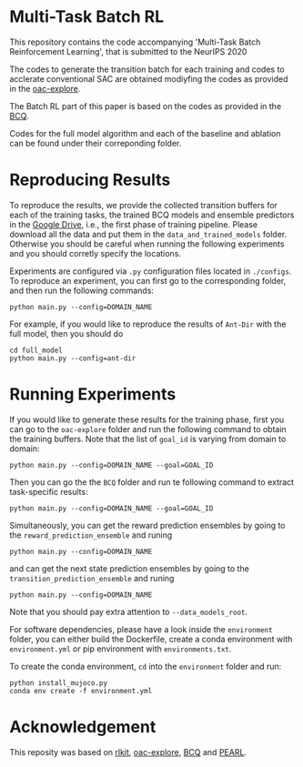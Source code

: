 # Multi-Task Batch RL

This repository contains the code accompanying 'Multi-Task Batch Reinforcement Learning', that is submitted to the NeurIPS 2020

The codes to generate the transition batch for each training and codes to acclerate conventional SAC are obtained modiyfing the codes as provided in the [oac-explore](https://github.com/microsoft/oac-explore).

The Batch RL part of this paper is based on the codes as provided in the [BCQ](https://github.com/sfujim/BCQ/tree/master/continuous_BCQ).

Codes for the full model algorithm and each of the baseline and ablation can be found under their correponding folder.

# Reproducing Results

To reproduce the results, we provide the collected transition buffers for each of the training tasks, the trained BCQ models and ensemble predictors in the [Google Drive](https://drive.google.com/open?id=1ZNmxYE3Gym2uxSmV5OjAkKRWECrQgez1), i.e., the first phase of training pipeline. Please download all the data and put them in the ```data_and_trained_models``` folder. Otherwise you should be careful when running the following experiments and you should corretly specify the locations.

Experiments are configured via `.py` configuration files located in `./configs`. To reproduce an experiment, you can first go to the corresponding folder, and then run the following commands:


```
python main.py --config=DOMAIN_NAME
```

For example, if you would like to reproduce the results of ``Ant-Dir`` with the full model, then you should do 

```
cd full_model
python main.py --config=ant-dir
```

# Running Experiments

If you would like to generate these results for the training phase, first you can go to the ``oac-explore`` folder and run the following command to obtain the training buffers. Note that the list of ``goal_id`` is varying from domain to domain:

```
python main.py --config=DOMAIN_NAME --goal=GOAL_ID
```

Then you can go the the ``BCQ`` folder and run te following command to extract task-specific results:

```
python main.py --config=DOMAIN_NAME --goal=GOAL_ID
```

Simultaneously, you can get the reward prediction ensembles by going to the ``reward_prediction_ensemble`` and runing

```
python main.py --config=DOMAIN_NAME
```

and can get the next state prediction ensembles by going to the ``transition_prediction_ensemble`` and runing

```
python main.py --config=DOMAIN_NAME
```

Note that you should pay extra attention to ``--data_models_root``.

For software dependencies, please have a look inside the ```environment``` folder, you can either build the Dockerfile, create a conda environment with ```environment.yml``` or pip environment with ```environments.txt```.

To create the conda environment, ```cd``` into the ```environment``` folder and run:

```
python install_mujoco.py
conda env create -f environment.yml
```

# Acknowledgement

This reposity was based on [rlkit](https://github.com/vitchyr/rlkit), [oac-explore](https://github.com/microsoft/oac-explore), [BCQ](https://github.com/sfujim/BCQ/tree/master/continuous_BCQ) and [PEARL](https://github.com/katerakelly/oyster).
